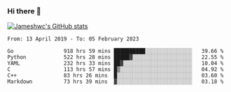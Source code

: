 ### Hi there 👋

[![Jameshwc's GitHub stats](https://github-readme-stats.vercel.app/api?username=jameshwc)](https://github.com/anuraghazra/github-readme-stats)

<!--START_SECTION:waka-->

```text
From: 13 April 2019 - To: 05 February 2023

Go                918 hrs 59 mins ██████████░░░░░░░░░░░░░░░   39.66 %
Python            522 hrs 28 mins █████▓░░░░░░░░░░░░░░░░░░░   22.55 %
YAML              232 hrs 33 mins ██▓░░░░░░░░░░░░░░░░░░░░░░   10.04 %
C                 113 hrs 57 mins █▒░░░░░░░░░░░░░░░░░░░░░░░   04.92 %
C++               83 hrs 26 mins  █░░░░░░░░░░░░░░░░░░░░░░░░   03.60 %
Markdown          73 hrs 39 mins  ▓░░░░░░░░░░░░░░░░░░░░░░░░   03.18 %
```

<!--END_SECTION:waka-->